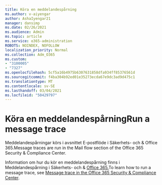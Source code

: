 ```yaml
---
title: Köra en meddelandespårning
ms.author: v-aiyengar
author: AshaIyengar21
manager: dansimp
ms.date: 02/26/2021
ms.audience: Admin
ms.topic: article
ms.service: o365-administration
ROBOTS: NOINDEX, NOFOLLOW
localization_priority: Normal
ms.collection: Adm_O365
ms.custom:
- "3100005"
- "7327"
ms.openlocfilehash: 5cf5a16b4975b6307631858dfa934ff85376561d
ms.sourcegitcommit: f4ba304b92ed01e35273ecda67e9dc3ad9d475c1
ms.translationtype: MT
ms.contentlocale: sv-SE
ms.lasthandoff: 03/04/2021
ms.locfileid: "50429797"
---
```

# <a name="run-a-message-trace"></a><span data-ttu-id="edea9-102">Köra en meddelandespårning</span><span class="sxs-lookup"><span data-stu-id="edea9-102">Run a message trace</span></span>

<span data-ttu-id="edea9-103">Meddelandespårningar körs i avsnittet E-postflöde i Säkerhets- och & Office 365.</span><span class="sxs-lookup"><span data-stu-id="edea9-103">Message traces are run in the Mail flow section of the Office 365 Security & Compliance Center.</span></span>

<span data-ttu-id="edea9-104">Information om hur du kör en meddelandespårning finns i Meddelandespårning i Säkerhets- och & [Office 365.](https://go.microsoft.com/fwlink/?linkid=2103855)</span><span class="sxs-lookup"><span data-stu-id="edea9-104">To learn how to run a message trace, see [Message trace in the Office 365 Security & Compliance Center](https://go.microsoft.com/fwlink/?linkid=2103855).</span></span>
